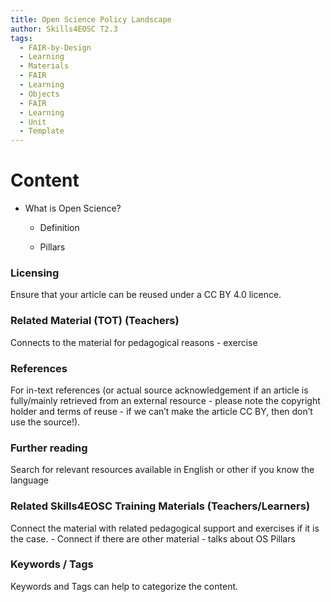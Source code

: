 ```yaml
---
title: Open Science Policy Landscape
author: Skills4EOSC T2.3
tags:
  - FAIR-by-Design
  - Learning
  - Materials
  - FAIR
  - Learning
  - Objects
  - FAIR
  - Learning
  - Unit
  - Template
---
```


# Content



- What is Open Science?
    

	- Definition 
	    
	- Pillars
    
    






### Licensing

Ensure that your article can be reused under a CC BY 4.0 licence.

  

### Related Material (TOT) (Teachers)

Connects to the material for pedagogical reasons - exercise


### References

For in-text references (or actual source acknowledgement if an article is fully/mainly retrieved from an external resource - please note the copyright holder and terms of reuse - if we can’t make the article CC BY, then don’t use the source!). 

  
### Further reading

Search for relevant resources available in English or other if you know the language

### Related Skills4EOSC Training Materials (Teachers/Learners)

Connect the material with related pedagogical support and exercises if it is the case. - Connect if there are other material - talks about OS Pillars  

### Keywords / Tags

Keywords and Tags can help to categorize the content.

